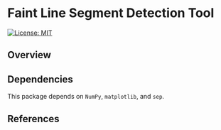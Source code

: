 # Faint Line Segment Detection Tool
[![License: MIT](https://img.shields.io/badge/License-MIT-yellow.svg)](https://opensource.org/licenses/MIT)

## Overview


## Dependencies
This package depends on `NumPy`, `matplotlib`, and `sep`.


## References
